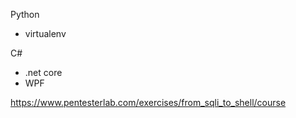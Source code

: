 Python
- virtualenv

C#
- .net core
- WPF



https://www.pentesterlab.com/exercises/from_sqli_to_shell/course